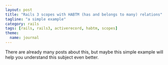 ```yaml
---
layout: post
title: "Rails 3 scopes with HABTM (has and belongs to many) relations"
tagline: "a simple example"
category: rails
tags: [rails, rails3, activerecord, habtm, scopes]
theme:
  name: journal
---
```


There are already many posts about this, but maybe this simple example will help you understand this subject even better.

<script src="https://gist.github.com/800262.js"> </script>
